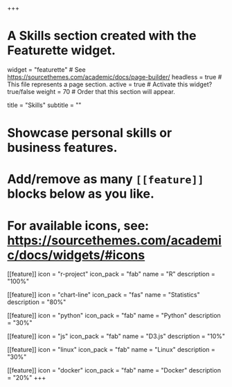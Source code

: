 +++
# A Skills section created with the Featurette widget.
widget = "featurette"  # See https://sourcethemes.com/academic/docs/page-builder/
headless = true  # This file represents a page section.
active = true  # Activate this widget? true/false
weight = 70  # Order that this section will appear.

title = "Skills"
subtitle = ""

# Showcase personal skills or business features.
# 
# Add/remove as many `[[feature]]` blocks below as you like.
# 
# For available icons, see: https://sourcethemes.com/academic/docs/widgets/#icons

[[feature]]
  icon = "r-project"
  icon_pack = "fab"
  name = "R"
  description = "100%"
  
[[feature]]
  icon = "chart-line"
  icon_pack = "fas"
  name = "Statistics"
  description = "80%"  
  
[[feature]]
  icon = "python"
  icon_pack = "fab"
  name = "Python"
  description = "30%"

[[feature]]
  icon = "js"
  icon_pack = "fab"
  name = "D3.js"
  description = "10%"


[[feature]]
  icon = "linux"
  icon_pack = "fab"
  name = "Linux"
  description = "30%"

[[feature]]
  icon = "docker"
  icon_pack = "fab"
  name = "Docker"
  description = "20%"
+++
